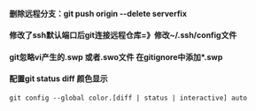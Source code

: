 
#### 删除远程分支：git push origin --delete serverfix

#### 修改了ssh默认端口后git连接远程仓库=》修改~/.ssh/config文件

#### git忽略vi产生的.swp 或者.swo文件      在gitignore中添加*.swp

#### 配置git status diff 颜色显示
`git config --global color.[diff | status | interactive] auto`
